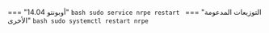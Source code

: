 === "أوبونتو 14.04"
    ```bash
    sudo service nrpe restart
    ```
=== "التوزيعات المدعومة الأخرى"
    ```bash
    sudo systemctl restart nrpe
    ```